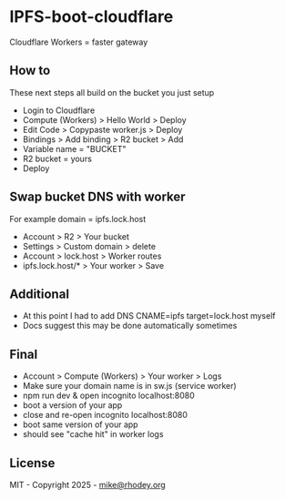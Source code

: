 # IPFS-boot-cloudflare
Cloudflare Workers = faster gateway

## How to
These next steps all build on the bucket you just setup
+ Login to Cloudflare
+ Compute (Workers) > Hello World > Deploy
+ Edit Code > Copypaste worker.js > Deploy
+ Bindings > Add binding > R2 bucket > Add
+ Variable name = "BUCKET"
+ R2 bucket = yours
+ Deploy

## Swap bucket DNS with worker
For example domain = ipfs.lock.host
+ Account > R2 > Your bucket
+ Settings > Custom domain > delete
+ Account > lock.host > Worker routes
+ ipfs.lock.host/* > Your worker > Save

## Additional
+ At this point I had to add DNS CNAME=ipfs target=lock.host myself
+ Docs suggest this may be done automatically sometimes

## Final
+ Account > Compute (Workers) > Your worker > Logs
+ Make sure your domain name is in sw.js (service worker)
+ npm run dev & open incognito localhost:8080
+ boot a version of your app
+ close and re-open incognito localhost:8080
+ boot same version of your app
+ should see "cache hit" in worker logs

## License
MIT - Copyright 2025 - mike@rhodey.org
